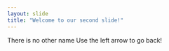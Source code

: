 ```yaml
---
layout: slide
title: "Welcome to our second slide!"
---
```

There is no other name
Use the left arrow to go back!
